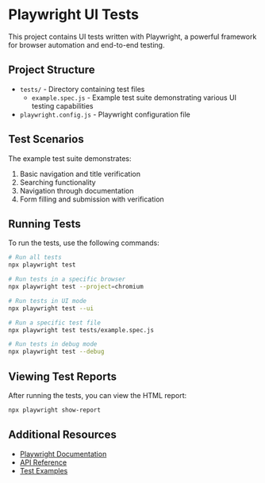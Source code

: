 # Playwright UI Tests

This project contains UI tests written with Playwright, a powerful framework for browser automation and end-to-end testing.

## Project Structure

- `tests/` - Directory containing test files
  - `example.spec.js` - Example test suite demonstrating various UI testing capabilities
- `playwright.config.js` - Playwright configuration file

## Test Scenarios

The example test suite demonstrates:

1. Basic navigation and title verification
2. Searching functionality
3. Navigation through documentation
4. Form filling and submission with verification

## Running Tests

To run the tests, use the following commands:

```bash
# Run all tests
npx playwright test

# Run tests in a specific browser
npx playwright test --project=chromium

# Run tests in UI mode
npx playwright test --ui

# Run a specific test file
npx playwright test tests/example.spec.js

# Run tests in debug mode
npx playwright test --debug
```

## Viewing Test Reports

After running the tests, you can view the HTML report:

```bash
npx playwright show-report
```

## Additional Resources

- [Playwright Documentation](https://playwright.dev/docs/intro)
- [API Reference](https://playwright.dev/docs/api/class-playwright)
- [Test Examples](https://playwright.dev/docs/writing-tests)
